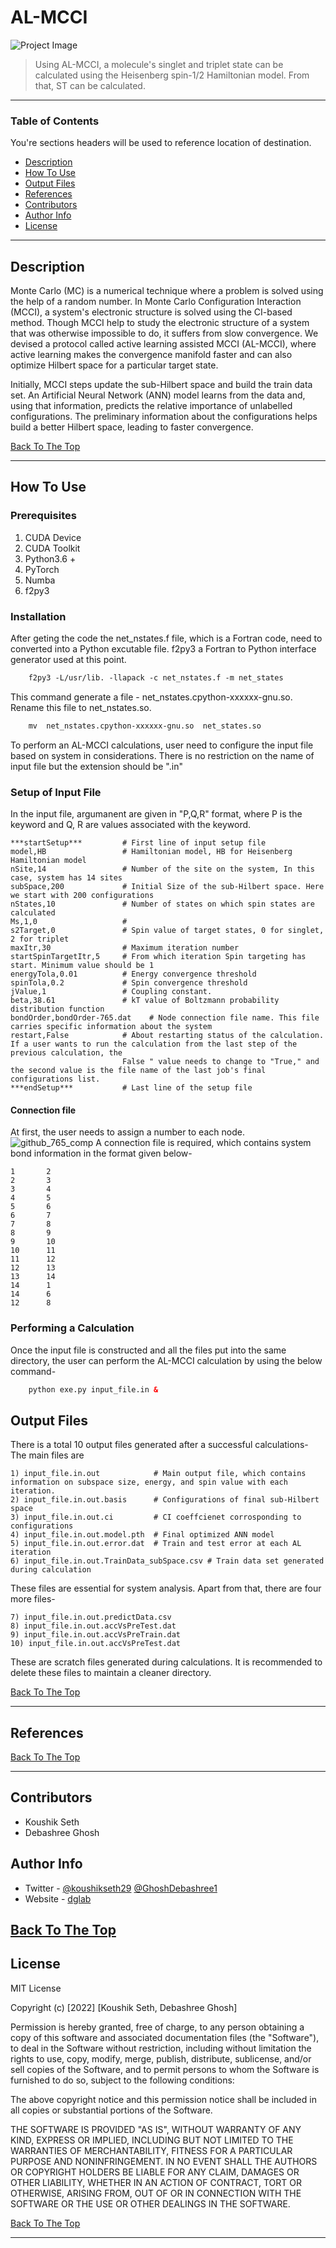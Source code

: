 # AL-MCCI


![Project Image](project-image-url)

> Using AL-MCCI, a molecule's singlet and triplet state can be calculated using the Heisenberg spin-1/2 Hamiltonian model. From that, ST can be calculated.

---

### Table of Contents
You're sections headers will be used to reference location of destination.

- [Description](#description)
- [How To Use](#how-to-use)
- [Output Files](#output-files)
- [References](#references)
- [Contributors](#Contributors)
- [Author Info](#author-info)  
- [License](#license) 

---

## Description
Monte Carlo (MC) is a numerical technique where a problem is solved using the help of a random number. In Monte Carlo Configuration Interaction (MCCI), a system's electronic structure is solved using the CI-based method. Though MCCI help to study the electronic structure of a system that was otherwise impossible to do, it suffers from slow convergence. We devised a protocol called active learning assisted  MCCI (AL-MCCI), where active learning makes the convergence manifold faster and can also optimize Hilbert space for a particular target state.

Initially, MCCI steps update the sub-Hilbert space and build the train data set. An Artificial Neural Network (ANN) model learns from the data and, using that information, predicts the relative importance of unlabelled configurations. The preliminary information about the configurations helps build a better Hilbert space, leading to faster convergence.

[Back To The Top](#read-me-template)



---

## How To Use

### Prerequisites 
1) CUDA Device
2) CUDA Toolkit
3) Python3.6 +
4) PyTorch
5) Numba
6) f2py3

### Installation
After geting the code the net_nstates.f file, which is a Fortran code, need to converted into a Python excutable file. f2py3 a Fortran to Python interface generator used at this point. 
```html
    f2py3 -L/usr/lib. -llapack -c net_nstates.f -m net_states
```
This command generate a file - net_nstates.cpython-xxxxxx-gnu.so. Rename this file to net_nstates.so.
```html
    mv  net_nstates.cpython-xxxxxx-gnu.so  net_states.so
```
To perform an AL-MCCI calculations, user need to configure the input file based on system in considerations. There is no restriction on the name of input file  but the extension should be ".in"


### Setup of Input File
In the input file, argumanent are given in  "P,Q,R" format, where P is the keyword and Q, R are values associated with the keyword.  

```
***startSetup***         # First line of input setup file  
model,HB                 # Hamiltonian model, HB for Heisenberg Hamiltonian model  
nSite,14                 # Number of the site on the system, In this case, system has 14 sites  
subSpace,200             # Initial Size of the sub-Hilbert space. Here we start with 200 configurations  
nStates,10               # Number of states on which spin states are calculated
Ms,1,0                   #  
s2Target,0               # Spin value of target states, 0 for singlet, 2 for triplet                  
maxItr,30                # Maximum iteration number  
startSpinTargetItr,5     # From which iteration Spin targeting has start. Minimum value should be 1
energyTola,0.01          # Energy convergence threshold
spinTola,0.2             # Spin convergence threshold
jValue,1                 # Coupling constant.
beta,38.61               # kT value of Boltzmann probability distribution function
bondOrder,bondOrder-765.dat    # Node connection file name. This file carries specific information about the system
restart,False            # About restarting status of the calculation. If a user wants to run the calculation from the last step of the previous calculation, the
                         False " value needs to change to "True," and the second value is the file name of the last job's final configurations list.
***endSetup***           # Last line of the setup file
```
#### Connection file
At first, the user needs to assign a number to each node.
![github_765_comp](https://user-images.githubusercontent.com/111356771/188589060-39873f6f-abb6-40ee-844b-aca865881679.png)
A connection file is required, which contains system bond information in the format given below-
```
1       2
2       3
3       4
4       5
5       6
6       7
7       8
8       9
9       10
10      11
11      12
12      13
13      14
14      1
14      6
12      8
```
### Performing a Calculation
Once the input file is constructed and all the files put into the same directory, the user can perform the AL-MCCI calculation by using the below command-
```html
    python exe.py input_file.in &
```

## Output Files
There is a total 10 output files generated after a successful calculations-  
The main files are
```
1) input_file.in.out            # Main output file, which contains information on subspace size, energy, and spin value with each iteration. 
2) input_file.in.out.basis      # Configurations of final sub-Hilbert space
3) input_file.in.out.ci         # CI coeffcienet corrosponding to configurations
4) input_file.in.out.model.pth  # Final optimized ANN model
5) input_file.in.out.error.dat  # Train and test error at each AL iteration
6) input_file.in.out.TrainData_subSpace.csv # Train data set generated during calculation
```
These files are essential for system analysis.
Apart from that, there are four more files- 
```
7) input_file.in.out.predictData.csv 
8) input_file.in.out.accVsPreTest.dat 
9) input_file.in.out.accVsPreTrain.dat 
10) input_file.in.out.accVsPreTest.dat
```
These are scratch files generated during calculations. It is recommended to delete these files to maintain a cleaner directory.

[Back To The Top](#read-me-template)

---

## References
[Back To The Top](#read-me-template)

---

## Contributors
- Koushik Seth
- Debashree Ghosh

## Author Info

- Twitter - [@koushikseth29](https://twitter.com/koushikseth29) [@GhoshDebashree1](https://twitter.com/GhoshDebashree1) 
- Website - [dglab](https://debashreeghosh.wixsite.com/dglab)

[Back To The Top](#read-me-template)
---

## License

MIT License

Copyright (c) [2022] [Koushik Seth, Debashree Ghosh]

Permission is hereby granted, free of charge, to any person obtaining a copy
of this software and associated documentation files (the "Software"), to deal
in the Software without restriction, including without limitation the rights
to use, copy, modify, merge, publish, distribute, sublicense, and/or sell
copies of the Software, and to permit persons to whom the Software is
furnished to do so, subject to the following conditions:

The above copyright notice and this permission notice shall be included in all
copies or substantial portions of the Software.

THE SOFTWARE IS PROVIDED "AS IS", WITHOUT WARRANTY OF ANY KIND, EXPRESS OR
IMPLIED, INCLUDING BUT NOT LIMITED TO THE WARRANTIES OF MERCHANTABILITY,
FITNESS FOR A PARTICULAR PURPOSE AND NONINFRINGEMENT. IN NO EVENT SHALL THE
AUTHORS OR COPYRIGHT HOLDERS BE LIABLE FOR ANY CLAIM, DAMAGES OR OTHER
LIABILITY, WHETHER IN AN ACTION OF CONTRACT, TORT OR OTHERWISE, ARISING FROM,
OUT OF OR IN CONNECTION WITH THE SOFTWARE OR THE USE OR OTHER DEALINGS IN THE
SOFTWARE.

[Back To The Top](#read-me-template)

---


